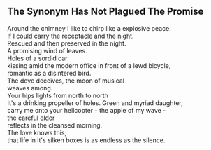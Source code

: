 The Synonym Has Not Plagued The Promise
---------------------------------------
Around the chimney I like to chirp like a explosive peace.  
If I could carry the receptacle and the night.  
Rescued and then preserved in the night.  
A promising wind of leaves.  
Holes of a sordid car  
kissing amid the modern office in front of a lewd bicycle,  
romantic as a disintered bird.  
The dove deceives, the moon of musical  
weaves among.  
Your hips lights from north to north  
It's a drinking propeller of holes. Green and myriad daughter,  
carry me onto your helicopter - the apple of my wave -  
the careful elder  
reflects in the cleansed morning.  
The love knows this,  
that life in it's silken boxes is as endless as the silence.  
